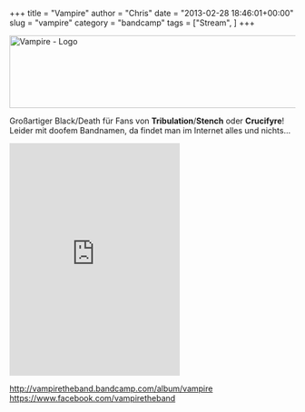+++
title = "Vampire"
author = "Chris"
date = "2013-02-28 18:46:01+00:00"
slug = "vampire"
category = "bandcamp"
tags = ["Stream", ]
+++

<img src="http://necroslaughter.de/wp-content/uploads/2013/02/Vampire-Vampire.jpg" alt="Vampire - Vampire" width="0" height="0" class="alignnone size-full wp-image-10294" />
<img src="http://necroslaughter.de/wp-content/uploads/2013/02/Vampire-Logo.png" alt="Vampire - Logo" width="690" height="128" class="alignnone size-full wp-image-10293" />

Großartiger Black/Death für Fans von **Tribulation**/**Stench** oder **Crucifyre**! Leider mit doofem Bandnamen, da findet man im Internet alles und nichts...

<iframe width="300" height="410" style="position: relative; display: block; width: 300px; height: 410px;" src="http://bandcamp.com/EmbeddedPlayer/v=2/album=266809654/size=grande3/bgcol=222222/linkcol=FFFFFF/" allowtransparency="true" frameborder="0"><a href="http://vampiretheband.bandcamp.com/album/vampire">Vampire by Vampire</a></iframe>

<a href="http://vampiretheband.bandcamp.com/album/vampire">http://vampiretheband.bandcamp.com/album/vampire</a>
<a href="https://www.facebook.com/vampiretheband">https://www.facebook.com/vampiretheband</a>
